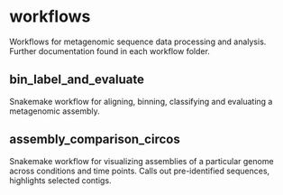 # workflows
Workflows for metagenomic sequence data processing and analysis.  Further documentation found in each workflow folder.

## bin_label_and_evaluate

Snakemake workflow for aligning, binning, classifying and evaluating a
metagenomic assembly.

## assembly_comparison_circos
Snakemake workflow for visualizing assemblies of a particular genome across conditions and time points.  Calls out pre-identified sequences, highlights selected contigs.
